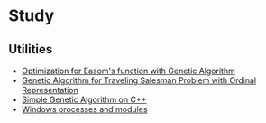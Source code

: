 # Study



## Utilities

* [Optimization for Easom's function with Genetic Algorithm](https://github.com/Shempp/Study/tree/master/MATLAB/GA%20optimization)
* [Genetic Algorithm for Traveling Salesman Problem with Ordinal Representation](https://github.com/Shempp/Study/tree/master/MATLAB/TSP%20GA)
* [Simple Genetic Algorithm on C++](https://github.com/Shempp/Study/tree/master/C%2B%2B/SimpleGA)
* [Windows processes and modules](https://github.com/Shempp/Study/tree/master/C%2B%2B/WinProcessesAndModules)
